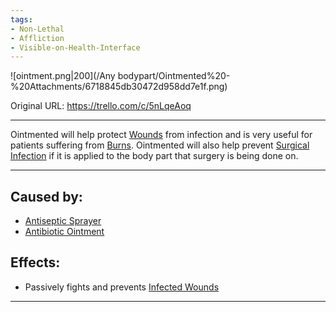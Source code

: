 ```yaml
---
tags:
- Non-Lethal
- Affliction
- Visible-on-Health-Interface
---
```


![ointment.png\|200](/Any bodypart/Ointmented%20-%20Attachments/6718845db30472d958dd7e1f.png)

Original URL: https://trello.com/c/5nLqeAoq

---

Ointmented will help protect [Wounds](archived/Wounds.md) from infection and is very useful for patients suffering from [Burns](Burns.md). Ointmented will also help prevent [Surgical Infection](../Surgery%20Plus%20Expansion/Surgical%20Infection.md) if it is applied to the body part that surgery is being done on.

---

## Caused by:

- [Antiseptic Sprayer](../Items/Antiseptic%20Sprayer.md)
- [Antibiotic Ointment](../Items/Antibiotic%20Ointment.md)

## Effects:

- Passively fights and prevents [Infected Wounds](Infected%20Wounds.md)

---

